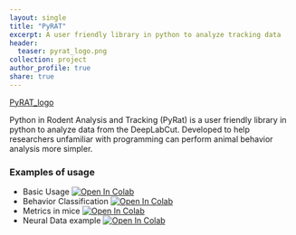 ```yaml
---
layout: single
title: "PyRAT"
excerpt: A user friendly library in python to analyze tracking data
header:
  teaser: pyrat_logo.png
collection: project
author_profile: true
share: true
---
```


[PyRAT_logo](https://github.com/tuliofalmeida/tuliofalmeida.github.io/blob/master/_projects_/pyrat_logo.png "PyRAT logo")

Python in Rodent Analysis and Tracking (PyRat) is a user friendly library in python to analyze data from the DeepLabCut. Developed to help researchers unfamiliar with programming can perform animal behavior analysis more simpler.

### Examples of usage

- Basic Usage [![Open In Colab](https://colab.research.google.com/assets/colab-badge.svg)](https://colab.research.google.com/github/pyratlib/pyrat/blob/main/PyRAT_Basic_Plots.ipynb)
- Behavior Classification [![Open In Colab](https://colab.research.google.com/assets/colab-badge.svg)](https://colab.research.google.com/github/pyratlib/pyrat/blob/main/PyRAT_Behavior_Classification.ipynb)
- Metrics in mice [![Open In Colab](https://colab.research.google.com/assets/colab-badge.svg)](https://colab.research.google.com/github/pyratlib/pyrat/blob/main/PyRAT_Mice.ipynb)
- Neural Data example [![Open In Colab](https://colab.research.google.com/assets/colab-badge.svg)](https://github.com/pyratlib/pyrat/blob/main/PyRAT_Neural_Data.ipynb) 
